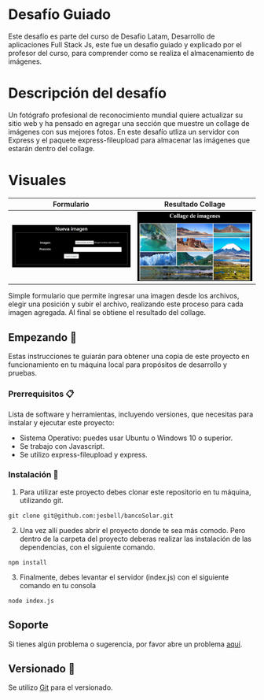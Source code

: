 # Desafío Guiado
Este desafío es parte del curso de Desafio Latam, Desarrollo de aplicaciones Full Stack Js, este fue un desafio guiado y explicado por el profesor del curso, para comprender como se realiza el almacenamiento de imágenes.


# Descripción del desafío
Un fotógrafo profesional de reconocimiento mundial quiere actualizar su sitio web y ha pensado en agregar una sección que muestre un collage de imágenes con sus mejores fotos.
En este desafío utliza un servidor con Express y el paquete express-fileupload para almacenar las imágenes que estarán dentro del collage.

# Visuales


| Formulario | Resultado Collage |
| --- | --- |
| ![principal](/assets/formulario.png)| ![Transferencia](/assets/collage.png) |

Simple formulario que permite ingresar una imagen desde los archivos, elegir una posición y subir el archivo, realizando este proceso para cada imagen agregada.
Al final se obtiene el resultado del collage.

## Empezando 🚀

Estas instrucciones te guiarán para obtener una copia de este proyecto en funcionamiento en tu máquina local para propósitos de desarrollo y pruebas.

### Prerrequisitos 📋

Lista de software y herramientas, incluyendo versiones, que necesitas para instalar y ejecutar este proyecto:

- Sistema Operativo: puedes usar Ubuntu o Windows 10 o superior.
- Se trabajo con Javascript.
- Se utilizo express-fileupload y express.

### Instalación 🔧

1. Para utilizar este proyecto debes clonar este repositorio en tu máquina, utilizando git.

```
git clone git@github.com:jesbell/bancoSolar.git
```

2. Una vez allí puedes abrir el proyecto donde te sea más comodo. Pero dentro de la carpeta del proyecto deberas realizar las instalación de las dependencias, con el siguiente comando.

```
npm install
```

3. Finalmente, debes levantar el servidor (index.js) con el siguiente comando en tu consola
```
node index.js
```


## Soporte

Si tienes algún problema o sugerencia, por favor abre un problema [aquí](https://github.com/jesbell/bancoSolar/issues).

## Versionado  📌

Se utilizo [Git](https://git-scm.com) para el versionado.